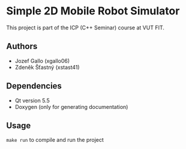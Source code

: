 # Simple 2D Mobile Robot Simulator
This project is part of the ICP (C++ Seminar) course at VUT FIT.

## Authors
- Jozef Gallo (xgallo06)
- Zdeněk Šťastný (xstast41)

## Dependencies
- Qt version 5.5 
- Doxygen (only for generating documentation)

## Usage
`make run` to compile and run the project
